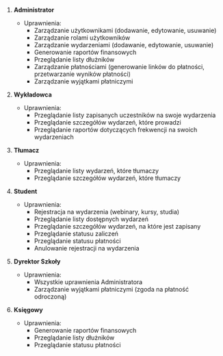 1. **Administrator**

   - Uprawnienia:
     - Zarządzanie użytkownikami (dodawanie, edytowanie, usuwanie)
     - Zarządzanie rolami użytkowników
     - Zarządzanie wydarzeniami (dodawanie, edytowanie, usuwanie)
     - Generowanie raportów finansowych
     - Przeglądanie listy dłużników
     - Zarządzanie płatnościami (generowanie linków do płatności, przetwarzanie wyników płatności)
     - Zarządzanie wyjątkami płatniczymi

2. **Wykładowca**

   - Uprawnienia:
     - Przeglądanie listy zapisanych uczestników na swoje wydarzenia
     - Przeglądanie szczegółów wydarzeń, które prowadzi
     - Przeglądanie raportów dotyczących frekwencji na swoich wydarzeniach

3. **Tłumacz**

   - Uprawnienia:
     - Przeglądanie listy wydarzeń, które tłumaczy
     - Przeglądanie szczegółów wydarzeń, które tłumaczy

4. **Student**

   - Uprawnienia:
     - Rejestracja na wydarzenia (webinary, kursy, studia)
     - Przeglądanie listy dostępnych wydarzeń
     - Przeglądanie szczegółów wydarzeń, na które jest zapisany
     - Przeglądanie statusu zaliczeń
     - Przeglądanie statusu płatności
     - Anulowanie rejestracji na wydarzenia

5. **Dyrektor Szkoły**

   - Uprawnienia:
     - Wszystkie uprawnienia Administratora
     - Zarządzanie wyjątkami płatniczymi (zgoda na płatność odroczoną)

6. **Księgowy**
   - Uprawnienia:
     - Generowanie raportów finansowych
     - Przeglądanie listy dłużników
     - Przeglądanie statusu płatności
